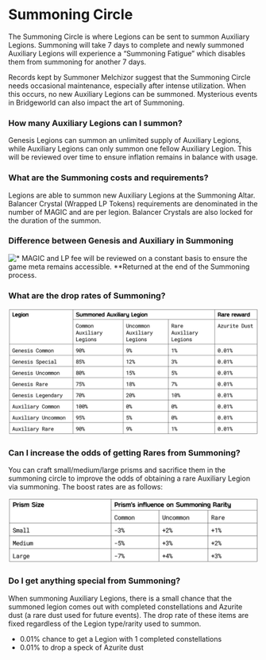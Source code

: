 # Summoning Circle

The Summoning Circle is where Legions can be sent to summon Auxiliary Legions. Summoning will take 7 days to complete and newly summoned Auxiliary Legions will experience a “Summoning Fatigue” which disables them from summoning for another 7 days.

Records kept by Summoner Melchizor suggest that the Summoning Circle needs occasional maintenance, especially after intense utilization. When this occurs, no new Auxiliary Legions can be summoned. Mysterious events in Bridgeworld can also impact the art of Summoning. &#x20;

### **How many Auxiliary Legions can I summon?**&#x20;

Genesis Legions can summon an unlimited supply of Auxiliary Legions, while Auxiliary Legions can only summon one fellow Auxiliary Legion. This will be reviewed over time to ensure inflation remains in balance with usage.

### **What are the Summoning costs and requirements?**&#x20;

Legions are able to summon new Auxiliary Legions at the Summoning Altar. Balancer Crystal (Wrapped LP Tokens) requirements are denominated in the number of MAGIC and are per legion. Balancer Crystals are also locked for the duration of the summon.

### **Difference between Genesis and Auxiliary in Summoning**

![\* MAGIC and LP fee will be reviewed on a constant basis to ensure the game meta remains accessible.&#x20;
\*\*Returned at the end of the Summoning process.](<../../.gitbook/assets/image (1).png>)

### **What are the drop rates of Summoning?**

![Note: All summoned Legion has a 0.01% chance of obtaining 1 completed constellation. ](<../../.gitbook/assets/image (6).png>)

### **Can I increase the odds of getting Rares from Summoning?**

You can craft small/medium/large prisms and sacrifice them in the summoning circle to improve the odds of obtaining a rare Auxiliary Legion via summoning. The boost rates are as follows:

![Note. For example, using a large crystal will decrease the odds of summoning a common Auxiliary by 7%, while also increasing the odds of obtaining an uncommon or rare.](../../.gitbook/assets/image.png)

### **Do I get anything special from Summoning?**

When summoning Auxiliary Legions, there is a small chance that the summoned legion comes out with completed constellations and Azurite dust (a rare dust used for future events). The drop rate of these items are fixed regardless of the Legion type/rarity used to summon.&#x20;

* 0.01% chance to get a Legion with 1 completed constellations
* 0.01% to drop a speck of Azurite dust
